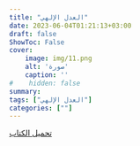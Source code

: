 ```yaml
---
title: "العدل الإلهي"
date: 2023-06-04T01:21:13+03:00
draft: false
ShowToc: False
cover:
    image: img/11.png
    alt: 'صورة'
    caption: ''
#    hidden: false
summary: 
tags: ["العدل الإلهي"]
categories: [""]
---
```

[تحميل الكتاب](./../../books/11.pdf)

